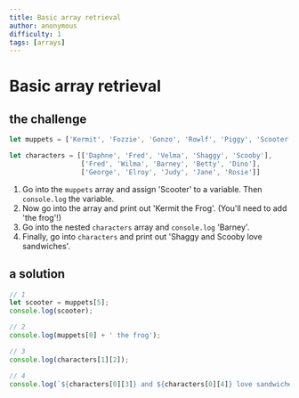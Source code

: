 ```yaml
---
title: Basic array retrieval
author: anonymous
difficulty: 1
tags: [arrays]
---
```


# Basic array retrieval

## the challenge

```js
let muppets = ['Kermit', 'Fozzie', 'Gonzo', 'Rowlf', 'Piggy', 'Scooter', 'Beaker'];

let characters = [['Daphne', 'Fred', 'Velma', 'Shaggy', 'Scooby'],
                  ['Fred', 'Wilma', 'Barney', 'Betty', 'Dino'],
                  ['George', 'Elroy', 'Judy', 'Jane', 'Rosie']]
```

1. Go into the `muppets` array and assign 'Scooter' to a variable. Then `console.log` the variable.
2. Now go into the array and print out 'Kermit the Frog'. (You'll need to add 'the frog'!)
3. Go into the nested `characters` array and `console.log` 'Barney'.
4. Finally, go into `characters` and print out 'Shaggy and Scooby love sandwiches'.


## a solution

```js
// 1
let scooter = muppets[5];
console.log(scooter);

// 2
console.log(muppets[0] + ' the frog');

// 3
console.log(characters[1][2]);

// 4
console.log(`${characters[0][3]} and ${characters[0][4]} love sandwiches`)
```



